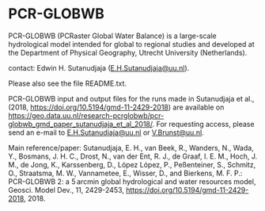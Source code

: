 PCR-GLOBWB
==========

PCR-GLOBWB (PCRaster Global Water Balance) is a large-scale hydrological model intended for global to regional studies and developed at the Department of Physical Geography, Utrecht University (Netherlands).

contact: Edwin H. Sutanudjaja (E.H.Sutanudjaja@uu.nl).

Please also see the file README.txt.

PCR-GLOBWB input and output files for the runs made in Sutanudjaja et al., (2018, https://doi.org/10.5194/gmd-11-2429-2018) are available on https://geo.data.uu.nl/research-pcrglobwb/pcr-globwb_gmd_paper_sutanudjaja_et_al_2018/. For requesting access, please send an e-mail to E.H.Sutanudjaja@uu.nl or V.Brunst@uu.nl.

Main reference/paper: Sutanudjaja, E. H., van Beek, R., Wanders, N., Wada, Y., Bosmans, J. H. C., Drost, N., van der Ent, R. J., de Graaf, I. E. M., Hoch, J. M., de Jong, K., Karssenberg, D., López López, P., Peßenteiner, S., Schmitz, O., Straatsma, M. W., Vannametee, E., Wisser, D., and Bierkens, M. F. P.: PCR-GLOBWB 2: a 5 arcmin global hydrological and water resources model, Geosci. Model Dev., 11, 2429-2453, https://doi.org/10.5194/gmd-11-2429-2018, 2018.
